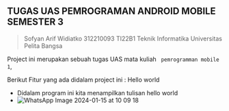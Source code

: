 ## TUGAS UAS PEMROGRAMAN ANDROID MOBILE SEMESTER 3

> Sofyan Arif Widiatko 312210093 TI22B1 Teknik Informatika Universitas Pelita Bangsa 

Project ini merupakan sebuah tugas UAS mata kuliah ` pemrogramman mobile 1`, 

Berikut Fitur yang ada didalam project ini :
Hello world
  - Didalam program ini kita menampilkan tulisan hello world
  - ![WhatsApp Image 2024-01-15 at 10 09 18](https://github.com/sofyanarifwdk/sofyanarifwdk/assets/79274212/49b181da-4bf5-47a7-8285-43b28c38542f)
